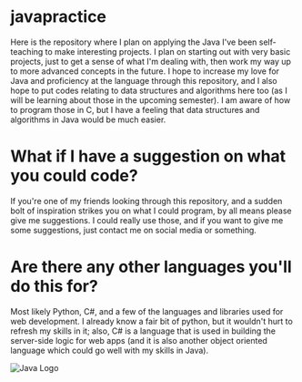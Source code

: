 # javapractice
Here is the repository where I plan on applying the Java I've been self-teaching to make interesting projects. I plan on starting out with very basic projects, just to get a sense of what I'm dealing with, then work my way up to more advanced concepts in the future. I hope to increase my love for Java and proficiency at the language through this repository, and I also hope to put codes relating to data structures and algorithms here too (as I will be learning about those in the upcoming semester). I am aware of how to program those in C, but I have a feeling that data structures and algorithms in Java would be much easier.

# What if I have a suggestion on what you could code?
If you're one of my friends looking through this repository, and a sudden bolt of inspiration strikes you on what I could program, by all means please give me suggestions. I could really use those, and if you want to give me some suggestions, just contact me on social media or something.

# Are there any other languages you'll do this for?
Most likely Python, C#, and a few of the languages and libraries used for web development. I already know a fair bit of python, but it wouldn't hurt to refresh my skills in it; also, C# is a language that is used in building the server-side logic for web apps (and it is also another object oriented language which could go well with my skills in Java). 


![Java Logo](https://download.logo.wine/logo/Java_(programming_language)/Java_(programming_language)-Logo.wine.png)
